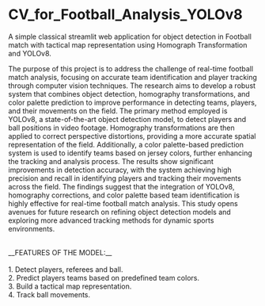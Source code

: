 # CV_for_Football_Analysis_YOLOv8

A simple classical streamlit web application for object detection in Football match with tactical map representation using Homograph Transformation and YOLOv8.

The purpose of this project is to address the challenge of real-time football match analysis, focusing on accurate team identification and player tracking through computer vision techniques. The research aims to develop a robust system that combines object detection, homography transformations, and color palette prediction to improve performance in detecting teams, players, and their movements on the field. The primary method employed is YOLOv8, a state-of-the-art object detection model, to detect players and ball positions in video footage. Homography transformations are then applied to correct perspective distortions, providing a more accurate spatial representation of the field. Additionally, a color palette-based prediction system is used to identify teams based on jersey colors, further enhancing the tracking and analysis process. The results show significant improvements in detection accuracy, with the system achieving high precision and recall in identifying players and tracking their movements across the field. The findings suggest that the integration of YOLOv8, homography corrections, and color palette based team identification is highly effective for real-time football match analysis. This study opens avenues for future research on refining object detection models and exploring more advanced tracking methods for dynamic sports environments.
 
<br>
__FEATURES OF THE MODEL:__
<br>
<br>1. Detect players, referees and ball.
<br>2. Predict players teams based on predefined team colors.
<br>3. Build a tactical map representation.
<br>4. Track ball movements.
